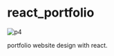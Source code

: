 # react_portfolio


![p4](https://user-images.githubusercontent.com/60658277/211462428-2f8602bb-66a8-46a2-8bb9-0b67723a567f.png)

portfolio website design with react.
